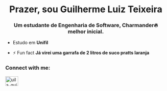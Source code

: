 <h1 align="center">Prazer, sou Guilherme Luiz Teixeira</h1>
<h3 align="center">Um estudante de Engenharia de Software, Charmander🔥 melhor inicial.</h3>

- Estudo em **Unifil**

- ⚡ Fun fact **Já virei uma garrafa de 2 litros de suco pratts laranja**

<h3 align="left">Connect with me:</h3>
<p align="left">
<a href="https://instagram.com/uila_gui" target="blank"><img align="center" src="https://raw.githubusercontent.com/rahuldkjain/github-profile-readme-generator/master/src/images/icons/Social/instagram.svg" alt="uila_gui" height="30" width="40" /></a>
</p>

